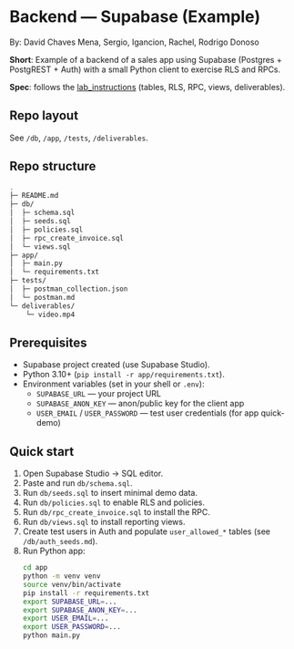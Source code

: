 # Backend — Supabase (Example)

By: David Chaves Mena, Sergio, Igancion, Rachel, Rodrigo Donoso

**Short**: Example of a backend of a sales app using Supabase (Postgres + PostgREST + Auth) with a small Python client to exercise RLS and RPCs.

**Spec**: follows the [lab_instructions](Lab_Backend_Supabase_Spec.pdf) (tables, RLS, RPC, views, deliverables).

## Repo layout
See `/db`, `/app`, `/tests`, `/deliverables`.

## Repo structure
```bash
.
├─ README.md
├─ db/
│  ├─ schema.sql
│  ├─ seeds.sql
│  ├─ policies.sql
│  ├─ rpc_create_invoice.sql
│  └─ views.sql
├─ app/
│  ├─ main.py
│  └─ requirements.txt
├─ tests/
│  ├─ postman_collection.json
│  └─ postman.md
└─ deliverables/
    └─ video.mp4 
```

## Prerequisites
- Supabase project created (use Supabase Studio).  
- Python 3.10+ (`pip install -r app/requirements.txt`).
- Environment variables (set in your shell or `.env`):
  - `SUPABASE_URL` — your project URL
  - `SUPABASE_ANON_KEY` — anon/public key for the client app
  - `USER_EMAIL` / `USER_PASSWORD` — test user credentials (for app quick-demo)

## Quick start
1. Open Supabase Studio → SQL editor.
2. Paste and run `db/schema.sql`.
3. Run `db/seeds.sql` to insert minimal demo data.
4. Run `db/policies.sql` to enable RLS and policies.
5. Run `db/rpc_create_invoice.sql` to install the RPC.
6. Run `db/views.sql` to install reporting views.
7. Create test users in Auth and populate `user_allowed_*` tables (see `/db/auth_seeds.md`).
8. Run Python app:
   ```bash
   cd app
   python -m venv venv
   source venv/bin/activate
   pip install -r requirements.txt
   export SUPABASE_URL=...
   export SUPABASE_ANON_KEY=...
   export USER_EMAIL=...
   export USER_PASSWORD=...
   python main.py
   ```
